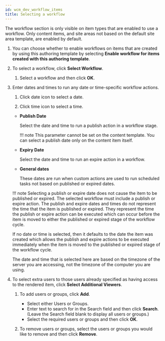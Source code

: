```yaml
---
id: wcm_dev_workflow_items
title: Selecting a workflow
---
```





The workflow section is only visible on item types that are enabled to use a workflow. Only content items, and site areas not based on the default site area template, are enabled by default.

1.  You can choose whether to enable workflows on items that are created by using this authoring template by selecting **Enable workflow for items created with this authoring template**.

2.  To select a workflow, click **Select Workflow**.

    1.  Select a workflow and then click **OK**.

3.  Enter dates and times to run any date or time-specific workflow actions.

    1.  Click date icon to select a date.

    2.  Click time icon to select a time.

    -   **Publish Date**

        Select the date and time to run a publish action in a workflow stage.

        !!! note
            This parameter cannot be set on the content template. You can select a publish date only on the content item itself.

    -   **Expiry Date**

        Select the date and time to run an expire action in a workflow.

    -   **General dates**

        These dates are run when custom actions are used to run scheduled tasks not based on published or expired dates.

    !!! note
        Selecting a publish or expire date does not cause the item to be published or expired. The selected workflow must include a publish or expire action. The publish and expire dates and times do not represent the time that the item is published or expired. They represent the time the publish or expire action can be executed which can occur before the item is moved to either the published or expired stage of the workflow cycle.

    If no date or time is selected, then it defaults to the date the item was created which allows the publish and expire actions to be executed immediately when the item is moved to the published or expired stage of the workflow cycle.

    The date and time that is selected here are based on the timezone of the server you are accessing, not the timezone of the computer you are using.

4.  To select extra users to those users already specified as having access to the rendered item, click **Select Additional Viewers**.

    1.  To add users or groups, click **Add**.

        -   Select either Users or Groups.
        -   Enter text to search for in the Search field and then click **Search**. \(Leave the Search field blank to display all users or groups.\)
        -   Select the required users or groups and then click **OK**.

    2.  To remove users or groups, select the users or groups you would like to remove and then click **Remove**.


